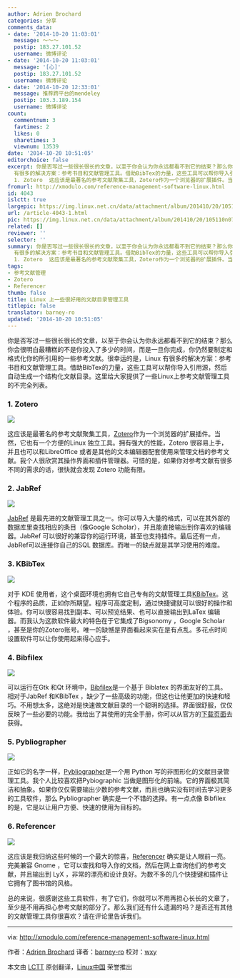 ```yaml
---
author: Adrien Brochard
categories: 分享
comments_data:
- date: '2014-10-20 11:03:01'
  message: ～～～
  postip: 183.27.101.52
  username: 微博评论
- date: '2014-10-20 11:03:01'
  message: '[心]'
  postip: 183.27.101.52
  username: 微博评论
- date: '2014-10-20 12:33:01'
  message: 推荐跨平台的mendeley
  postip: 103.3.189.154
  username: 微博评论
count:
  commentnum: 3
  favtimes: 2
  likes: 0
  sharetimes: 3
  viewnum: 13539
date: '2014-10-20 10:51:05'
editorchoice: false
excerpt: 你是否写过一些很长很长的文章，以至于你会认为你永远都看不到它的结束？那么你会很明白最糟糕的不是你投入了多少的时间，而是一旦你完成，你仍然要制定和格式化你的所引用的一些参考文献。很幸运的是，Linux
  有很多的解决方案：参考书目和文献管理工具。借助BibTex的力量，这些工具可以帮你导入引用源，然后自动生成一个结构化文献目录。这里给大家提供了一些Linux上参考文献管理工具的不完全列表。
  1. Zotero  这应该是最著名的参考文献聚集工具，Zotero作为一个浏览器的扩展插件。当然，它也有一个方便的Linux 独立工具。拥有强大的性
fromurl: http://xmodulo.com/reference-management-software-linux.html
id: 4043
islctt: true
largepic: https://img.linux.net.cn/data/attachment/album/201410/20/105110n07l37n37l70ekjt.jpg
url: /article-4043-1.html
pic: https://img.linux.net.cn/data/attachment/album/201410/20/105110n07l37n37l70ekjt.jpg.thumb.jpg
related: []
reviewer: ''
selector: ''
summary: 你是否写过一些很长很长的文章，以至于你会认为你永远都看不到它的结束？那么你会很明白最糟糕的不是你投入了多少的时间，而是一旦你完成，你仍然要制定和格式化你的所引用的一些参考文献。很幸运的是，Linux
  有很多的解决方案：参考书目和文献管理工具。借助BibTex的力量，这些工具可以帮你导入引用源，然后自动生成一个结构化文献目录。这里给大家提供了一些Linux上参考文献管理工具的不完全列表。
  1. Zotero  这应该是最著名的参考文献聚集工具，Zotero作为一个浏览器的扩展插件。当然，它也有一个方便的Linux 独立工具。拥有强大的性
tags:
- 参考文献管理
- Zotero
- Referencer
thumb: false
title: Linux 上一些很好用的文献目录管理工具
titlepic: false
translator: barney-ro
updated: '2014-10-20 10:51:05'
---
```


你是否写过一些很长很长的文章，以至于你会认为你永远都看不到它的结束？那么你会很明白最糟糕的不是你投入了多少的时间，而是一旦你完成，你仍然要制定和格式化你的所引用的一些参考文献。很幸运的是，Linux 有很多的解决方案：参考书目和文献管理工具。借助BibTex的力量，这些工具可以帮你导入引用源，然后自动生成一个结构化文献目录。这里给大家提供了一些Linux上参考文献管理工具的不完全列表。


### 1. Zotero


![](/data/attachment/album/201410/20/105110n07l37n37l70ekjt.jpg)


这应该是最著名的参考文献聚集工具，[Zotero](https://www.zotero.org/)作为一个浏览器的扩展插件。当然，它也有一个方便的Linux 独立工具。拥有强大的性能，Zotero 很容易上手，并且也可以和LibreOffice 或者是其他的文本编辑器配套使用来管理文档的参考文献。我个人很欣赏其操作界面和插件管理器。可惜的是，如果你对参考文献有很多不同的需求的话，很快就会发现 Zotero 功能有限。


### 2. JabRef


![](/data/attachment/album/201410/20/105113bj6n7lk7ae80n7e8.jpg)


[JabRef](http://jabref.sourceforge.net/) 是最先进的文献管理工具之一。你可以导入大量的格式，可以在其外部的数据库里查找相应的条目（像Google Scholar），并且能直接输出到你喜欢的编辑器。JabRef 可以很好的兼容你的运行环境，甚至也支持插件。最后还有一点，JabRef可以连接你自己的SQL 数据库。而唯一的缺点就是其学习使用的难度。


### 3. KBibTex


![](/data/attachment/album/201410/20/105118woc70zhe010vzn57.jpg)


对于 KDE 使用者，这个桌面环境也拥有它自己专有的文献管理工具[KBibTex](http://home.gna.org/kbibtex/)。这个程序的品质，正如你所期望。程序可高度定制，通过快捷键就可以很好的操作和体验。你可以很容易找到副本、可以预览结果、也可以直接输出到LaTex 编辑器。而我认为这款软件最大的特色在于它集成了Bigsonomy ，Google Scholar ，甚至是你的Zotero账号。唯一的缺憾是界面看起来实在是有点乱。多花点时间设置软件可以让你使用起来得心应手。


### 4. Bibfilex


![](/data/attachment/album/201410/20/105123c3qastasfbjb0k4f.jpg)


可以运行在Gtk 和Qt 环境中，[Bibfilex](https://sites.google.com/site/bibfilex/)是一个基于 Biblatex 的界面友好的工具。相对于JabRef 和KBibTex ，缺少了一些高级的功能，但这也让他更加的快速和轻巧。不用想太多，这绝对是快速做文献目录的一个聪明的选择。界面很舒服，仅仅反映了一些必要的功能。我给出了其使用的完全手册，你可以从官方的[下载页面](https://sites.google.com/site/bibfilex/download)去获得。


### 5. Pybliographer


![](/data/attachment/album/201410/20/105126t807108embath8d8.jpg)


正如它的名字一样，[Pybliographer](http://pybliographer.org/)是一个用 Python 写的非图形化的文献目录管理工具。我个人比较喜欢把Pybiographic 当做是图形化的前端。它的界面极其简洁和抽象。如果你仅仅需要输出少数的参考文献，而且也确实没有时间去学习更多的工具软件，那么 Pybliographer 确实是一个不错的选择。有一点点像 Bibfilex 的是，它是以让用户方便、快速的使用为目标的。


### 6. Referencer


![](/data/attachment/album/201410/20/105128qff9nenelo9tbyaz.jpg)


这应该是我归纳这些时候的一个最大的惊喜，[Referencer](https://launchpad.net/referencer) 确实是让人眼前一亮。完美兼容 Gnome ，它可以查找和导入你的文档，然后在网上查询他们的参考文献，并且输出到 LyX ，非常的漂亮和设计良好。为数不多的几个快捷键和插件让它拥有了图书馆的风格。


总的来说，很感谢这些工具软件，有了它们，你就可以不用再担心长长的文章了，至少是不用再担心参考文献的部分了。那么我们还有什么遗漏的吗？是否还有其他的文献管理工具你很喜欢？请在评论里告诉我们。




---


via: <http://xmodulo.com/reference-management-software-linux.html>


作者：[Adrien Brochard](http://xmodulo.com/author/adrien) 译者：[barney-ro](https://github.com/barney-ro) 校对：[wxy](https://github.com/wxy)


本文由 [LCTT](https://github.com/LCTT/TranslateProject) 原创翻译，[Linux中国](http://linux.cn/) 荣誉推出